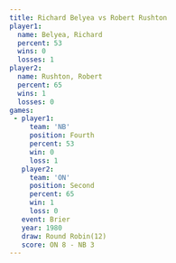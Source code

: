 ```yaml
---
title: Richard Belyea vs Robert Rushton
player1:               
  name: Belyea, Richard
  percent: 53          
  wins: 0              
  losses: 1            
player2:               
  name: Rushton, Robert
  percent: 65          
  wins: 1              
  losses: 0            
games:
 - player1:          
     team: 'NB'      
     position: Fourth
     percent: 53     
     win: 0          
     loss: 1         
   player2:          
     team: 'ON'      
     position: Second
     percent: 65     
     win: 1          
     loss: 0         
   event: Brier         
   year: 1980           
   draw: Round Robin(12)
   score: ON 8 - NB 3   
---
```

